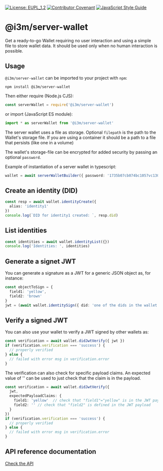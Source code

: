 [![License: EUPL_1.2](https://img.shields.io/badge/license-EUPL_1.2-green.svg)](LICENSE)
[![Contributor Covenant](https://img.shields.io/badge/Contributor%20Covenant-2.1-4baaaa.svg)](CODE_OF_CONDUCT.md)
[![JavaScript Style Guide](https://img.shields.io/badge/code_style-standard-brightgreen.svg)](https://standardjs.com)

# @i3m/server-wallet

Get a ready-to-go Wallet requiring no user interaction and using a simple file to store wallet data. It should be used only when no human interaction is possible.

## Usage

`@i3m/server-wallet` can be imported to your project with `npm`:

```console
npm install @i3m/server-wallet
```

Then either require (Node.js CJS):

```javascript
const serverWallet = require('@i3m/server-wallet')
```

or import (JavaScript ES module):

```javascript
import * as serverWallet from '@i3m/server-wallet'
```

The server wallet uses a file as storage. Optional `filepath` is the path to the Wallet's storage file. If you are using a container it should be a path to a file that persists (like one in a volume)

The wallet's storage-file can be encrypted for added security by passing an optional `password`.

Example of instantiation of a server wallet in typescript:

```typescript
wallet = await serverWalletBuilder({ password: '1735b07cb074bc1057vc130377$(==)(5v0bx23YGSA', filepath: '/path/where/the/wallet/will/store/things' })
```

## Create an identity (DID)

```typescript
const resp = await wallet.identityCreate({
  alias: 'identity1'
})
console.log(`DID for identity1 created: `, resp.did)
```

## List identities

```typescript
const identities = await wallet.identityList({})
console.log('Identities: ', identities)
```

## Generate a signet JWT

You can generate a signature as a JWT for a generic JSON object as, for instance:

```typescript
const objectToSign = {
  field1: 'yellow',
  field2: 'brown'
}
jwt = (await wallet.identitySign({ did: 'one of the dids in the wallet' }, { type: 'JWT', data: { payload: objectToSign } })).signature
```

## Verify a signed JWT

You can also use your wallet to verify a JWT signed by other wallets as:

```typescript
const verification = await wallet.didJwtVerify({ jwt })
if (verification.verification === 'success') {
  // properly verified
} else {
  // failed with error msg in verification.error
}
```

The verification can also check for specific payload claims. An expected value of '' can be used to just check that the claim is in the payload.

```typescript
const verification = await wallet.didJwtVerify({
  jwt,
  expectedPayloadClaims: {
    field1: 'yellow'  // check that "field1"="yellow" is in the JWT payload
    field2: '' // check that "field2" is defined in the JWT payload
  }
})
if (verification.verification === 'success') {
  // properly verified
} else {
  // failed with error msg in verification.error
}
```

## API reference documentation

[Check the API](docs/API.md)
